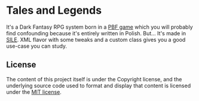 # Tales and Legends
It's a Dark Fantasy RPG system born in a [PBF game](http://www.tal.webd.pl) which you will probably find confounding because it's entirely written in Polish. But... It's made in [SILE](http://www.sile-typesetter.org/). XML flavor with some tweaks and a custom class gives you a good use-case you can study.

## License
The content of this project itself is under the Copyright license, and the underlying source code used to format and display that content is licensed under the [MIT license](http://opensource.org/licenses/mit-license.php).